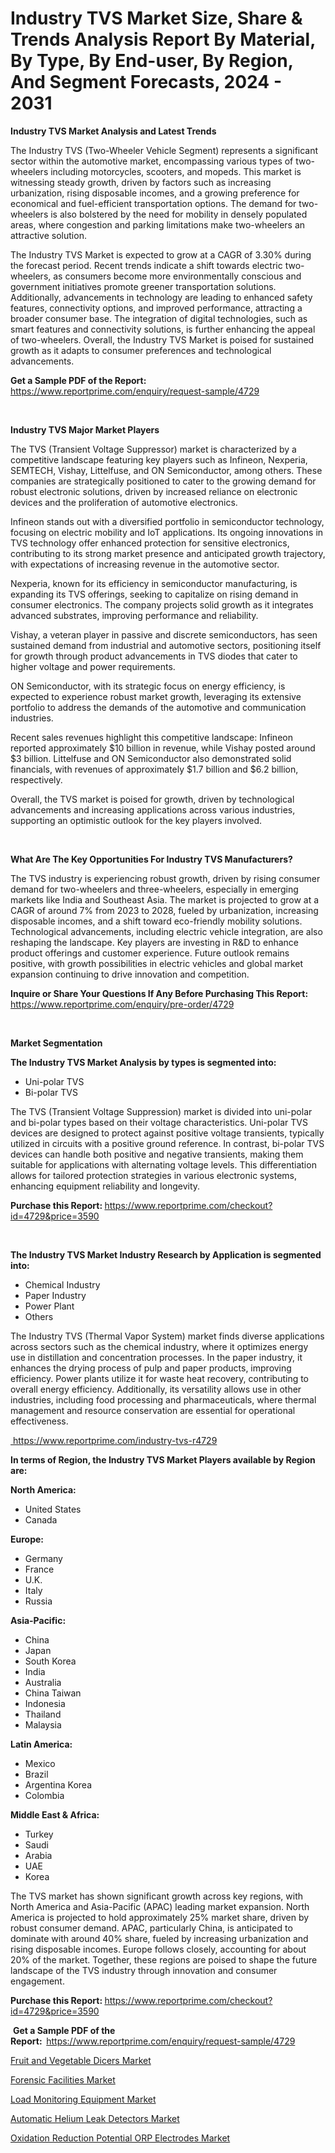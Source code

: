 <p><h1>Industry TVS Market Size, Share & Trends Analysis Report By Material, By Type, By End-user, By Region, And Segment Forecasts, 2024 - 2031</h1></p><p><strong>Industry TVS Market Analysis and Latest Trends</strong></p>
<p><p>The Industry TVS (Two-Wheeler Vehicle Segment) represents a significant sector within the automotive market, encompassing various types of two-wheelers including motorcycles, scooters, and mopeds. This market is witnessing steady growth, driven by factors such as increasing urbanization, rising disposable incomes, and a growing preference for economical and fuel-efficient transportation options. The demand for two-wheelers is also bolstered by the need for mobility in densely populated areas, where congestion and parking limitations make two-wheelers an attractive solution.</p><p>The Industry TVS Market is expected to grow at a CAGR of 3.30% during the forecast period. Recent trends indicate a shift towards electric two-wheelers, as consumers become more environmentally conscious and government initiatives promote greener transportation solutions. Additionally, advancements in technology are leading to enhanced safety features, connectivity options, and improved performance, attracting a broader consumer base. The integration of digital technologies, such as smart features and connectivity solutions, is further enhancing the appeal of two-wheelers. Overall, the Industry TVS Market is poised for sustained growth as it adapts to consumer preferences and technological advancements.</p></p>
<p><strong>Get a Sample PDF of the Report:&nbsp;</strong> <a href="https://www.reportprime.com/enquiry/request-sample/4729">https://www.reportprime.com/enquiry/request-sample/4729</a></p>
<p>&nbsp;</p>
<p><strong>Industry TVS Major Market Players</strong></p>
<p><p>The TVS (Transient Voltage Suppressor) market is characterized by a competitive landscape featuring key players such as Infineon, Nexperia, SEMTECH, Vishay, Littelfuse, and ON Semiconductor, among others. These companies are strategically positioned to cater to the growing demand for robust electronic solutions, driven by increased reliance on electronic devices and the proliferation of automotive electronics.</p><p>Infineon stands out with a diversified portfolio in semiconductor technology, focusing on electric mobility and IoT applications. Its ongoing innovations in TVS technology offer enhanced protection for sensitive electronics, contributing to its strong market presence and anticipated growth trajectory, with expectations of increasing revenue in the automotive sector.</p><p>Nexperia, known for its efficiency in semiconductor manufacturing, is expanding its TVS offerings, seeking to capitalize on rising demand in consumer electronics. The company projects solid growth as it integrates advanced substrates, improving performance and reliability.</p><p>Vishay, a veteran player in passive and discrete semiconductors, has seen sustained demand from industrial and automotive sectors, positioning itself for growth through product advancements in TVS diodes that cater to higher voltage and power requirements.</p><p>ON Semiconductor, with its strategic focus on energy efficiency, is expected to experience robust market growth, leveraging its extensive portfolio to address the demands of the automotive and communication industries.</p><p>Recent sales revenues highlight this competitive landscape: Infineon reported approximately $10 billion in revenue, while Vishay posted around $3 billion. Littelfuse and ON Semiconductor also demonstrated solid financials, with revenues of approximately $1.7 billion and $6.2 billion, respectively.</p><p>Overall, the TVS market is poised for growth, driven by technological advancements and increasing applications across various industries, supporting an optimistic outlook for the key players involved.</p></p>
<p>&nbsp;</p>
<p><strong>What Are The Key Opportunities For Industry TVS Manufacturers?</strong></p>
<p><p>The TVS industry is experiencing robust growth, driven by rising consumer demand for two-wheelers and three-wheelers, especially in emerging markets like India and Southeast Asia. The market is projected to grow at a CAGR of around 7% from 2023 to 2028, fueled by urbanization, increasing disposable incomes, and a shift toward eco-friendly mobility solutions. Technological advancements, including electric vehicle integration, are also reshaping the landscape. Key players are investing in R&D to enhance product offerings and customer experience. Future outlook remains positive, with growth possibilities in electric vehicles and global market expansion continuing to drive innovation and competition.</p></p>
<p><strong>Inquire or Share Your Questions If Any Before Purchasing This Report:</strong> <a href="https://www.reportprime.com/enquiry/pre-order/4729">https://www.reportprime.com/enquiry/pre-order/4729</a></p>
<p>&nbsp;</p>
<p><strong>Market Segmentation</strong></p>
<p><strong>The Industry TVS Market Analysis by types is segmented into:</strong></p>
<p><ul><li>Uni-polar TVS</li><li>Bi-polar TVS</li></ul></p>
<p><p>The TVS (Transient Voltage Suppression) market is divided into uni-polar and bi-polar types based on their voltage characteristics. Uni-polar TVS devices are designed to protect against positive voltage transients, typically utilized in circuits with a positive ground reference. In contrast, bi-polar TVS devices can handle both positive and negative transients, making them suitable for applications with alternating voltage levels. This differentiation allows for tailored protection strategies in various electronic systems, enhancing equipment reliability and longevity.</p></p>
<p><strong>Purchase this Report:&nbsp;</strong><a href="https://www.reportprime.com/checkout?id=4729&price=3590">https://www.reportprime.com/checkout?id=4729&price=3590</a></p>
<p>&nbsp;</p>
<p><strong>The Industry TVS Market Industry Research by Application is segmented into:</strong></p>
<p><ul><li>Chemical Industry</li><li>Paper Industry</li><li>Power Plant</li><li>Others</li></ul></p>
<p><p>The Industry TVS (Thermal Vapor System) market finds diverse applications across sectors such as the chemical industry, where it optimizes energy use in distillation and concentration processes. In the paper industry, it enhances the drying process of pulp and paper products, improving efficiency. Power plants utilize it for waste heat recovery, contributing to overall energy efficiency. Additionally, its versatility allows use in other industries, including food processing and pharmaceuticals, where thermal management and resource conservation are essential for operational effectiveness.</p></p>
<p><a href="https://www.reportprime.com/industry-tvs-r4729">&nbsp;https://www.reportprime.com/industry-tvs-r4729</a></p>
<p><strong>In terms of Region, the Industry TVS Market Players available by Region are:</strong></p>
<p>
    <p> <strong> North America: </strong>
        <ul>
            <li>United States</li>
            <li>Canada</li>
        </ul>
        </p> 
    <p> <strong> Europe: </strong>
        <ul>
            <li>Germany</li>
            <li>France</li>
            <li>U.K.</li>
            <li>Italy</li>
            <li>Russia</li>
        </ul>
        </p> 
    <p> <strong> Asia-Pacific: </strong>
        <ul>
            <li>China</li>
            <li>Japan</li>
            <li>South Korea</li>
            <li>India</li>
            <li>Australia</li>
            <li>China Taiwan</li>
            <li>Indonesia</li>
            <li>Thailand</li>
            <li>Malaysia</li>
        </ul>
        </p> 
    <p> <strong> Latin America: </strong>
        <ul>
            <li>Mexico</li>
            <li>Brazil</li>
            <li>Argentina Korea</li>
            <li>Colombia</li>
        </ul>
        </p> 
    <p> <strong> Middle East & Africa: </strong>
        <ul>
            <li>Turkey</li>
            <li>Saudi</li>
            <li>Arabia</li>
            <li>UAE</li>
            <li>Korea</li>
        </ul>
    </p>
    </p>
<p><p>The TVS market has shown significant growth across key regions, with North America and Asia-Pacific (APAC) leading market expansion. North America is projected to hold approximately 25% market share, driven by robust consumer demand. APAC, particularly China, is anticipated to dominate with around 40% share, fueled by increasing urbanization and rising disposable incomes. Europe follows closely, accounting for about 20% of the market. Together, these regions are poised to shape the future landscape of the TVS industry through innovation and consumer engagement.</p></p>
<p><strong>Purchase this Report: </strong><a href="https://www.reportprime.com/checkout?id=4729&price=3590">https://www.reportprime.com/checkout?id=4729&price=3590</a></p>
<p>&nbsp;<strong>Get a Sample PDF of the Report:&nbsp;&nbsp;</strong><a href="https://www.reportprime.com/enquiry/request-sample/4729">https://www.reportprime.com/enquiry/request-sample/4729</a></p>
<p><strong></strong></p>
<p><p><a href="https://issuu.com/reportprime-2/docs/fruit-and-vegetable-dicers-market-s_18d0c0fd25adbf">Fruit and Vegetable Dicers Market</a></p><p><a href="https://www.linkedin.com/pulse/analyzing-forensic-facilities-market-dynamics-growth-drivers-znhcc?trackingId=OiyktHb3SEShNRxfnzdnVQ%3D%3D">Forensic Facilities Market</a></p><p><a href="https://www.linkedin.com/pulse/how-regional-markets-adapting-load-monitoring-equipment-market-qgbac?trackingId=pTdvUu5mSZOF41hxxrfFYA%3D%3D">Load Monitoring Equipment Market</a></p><p><a href="https://github.com/JakirUddin511/Market-Research-Report-List-1/blob/main/automatic-helium-leak-detectors-market.md">Automatic Helium Leak Detectors Market</a></p><p><a href="https://github.com/AbbasMahmud554/Market-Research-Report-List-1/blob/main/oxidation-reduction-potential-orp-electrodes-market.md">Oxidation Reduction Potential ORP Electrodes Market</a></p></p>